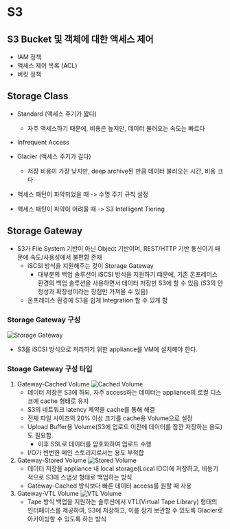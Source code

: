# S3

## S3 Bucket 및 객체에 대한 액세스 제어

- IAM 정책
- 액세스 제어 목록 (ACL)
- 버킷 정책

## Storage Class

- Standard (액세스 주기가 짧다)
  - 자주 액세스하기 때문에, 비용은 높지만, 데이터 불러오는 속도는 빠르다
- Infrequent Access
- Glacier (액세스 주기가 길다)

  - 저장 비용이 가장 낮지만, deep archive된 만큼 데이터 불러오는 시간, 비용 크다

- 액세스 패턴이 파악되었을 때 -> 수명 주기 규칙 설정
- 액세스 패턴이 파악이 어려울 때 -> S3 Intelligent Tiering

## Storage Gateway

- S3가 File System 기반이 아닌 Object 기반이며, REST/HTTP 기반 통신이기 때문에 속도/사용성에서 불편함 존재
  - iSCSI 방식을 지원해주는 것이 Storage Gateway
    - 대부분의 백업 솔루션이 iSCSI 방식을 지원하기 떄문에, 기존 온프레미스 환경의 백업 솔루션을 사용하면서
      데이터 저장만 S3에 할 수 있음 (S3의 안정성과 확장성이라는 장점만 가져올 수 있음)
  - 온프레미스 환경에 S3을 쉽게 Integration 할 수 있게 함

### Storage Gateway 구성

![Storage Gateway](https://d2908q01vomqb2.cloudfront.net/e1822db470e60d090affd0956d743cb0e7cdf113/2020/05/04/Figure-2-High-level-architecture-of-storage-gateway.png)

- S3를 iSCSI 방식으로 처리하기 위한 appliance를 VM에 설치해야 한다.

### Stoage Gateway 구성 타입

1. Gateway-Cached Volume
   ![Cached Volume](https://docs.aws.amazon.com/storagegateway/latest/userguide/images/aws-storage-gateway-cached-diagram.png)
   - 데이터 저장은 S3에 하되, 자주 access하는 데이터는 appliance의 로컬 디스크에 cache 형태로 유지
   - S3의 네트워크 latency 제약을 cache를 통해 해결
   - 전체 파일 사이즈의 20% 이상 크기를 cache용 Volume으로 설정
   - Upload Buffer용 Volume(S3에 업로드 이전에 데이터를 잠깐 저장하는 용도)도 필요함.
     - 이후 SSL로 데이터를 암호화하여 업로드 수행
   - I/O가 빈번한 메인 스토리지로서는 용도 부적합
2. Gateway-Stored Volume
   ![Stored Volume](https://docs.aws.amazon.com/storagegateway/latest/userguide/images/aws-storage-gateway-stored-diagram.png)
   - 데이터 저장을 appliance 내 local storage(Local IDC)에 저장하고, 비동기적으로 S3에 스냅샷 형태로 백업하는 방식
   - Gateway-Cached 방식보다 빠른 데이터 access를 원할 때 사용
3. Gateway-VTL Volume
   ![VTL Volume](https://docs.aws.amazon.com/storagegateway/latest/userguide/images/Gateway-VTL-Architecture2-diagram.png)
   - Tape 방식 백업을 지원하는 솔루션에서 VTL(Virtual Tape Library) 형태의 인터페이스를 제공하여, S3에 저장하고, 이를 장기 보관할 수 있도록 Glacier로 아카이빙할 수 있도록 하는 방식
